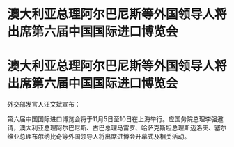 # 澳大利亚总理阿尔巴尼斯等外国领导人将出席第六届中国国际进口博览会

# 澳大利亚总理阿尔巴尼斯等外国领导人将出席第六届中国国际进口博览会

外交部发言人汪文斌宣布：

第六届中国国际进口博览会将于11月5日至10日在上海举行。应国务院总理李强邀请，澳大利亚总理阿尔巴尼斯、古巴总理马雷罗、哈萨克斯坦总理斯迈洛夫、塞尔维亚总理布尔纳比奇等外国领导人将出席进博会开幕式及相关活动。

